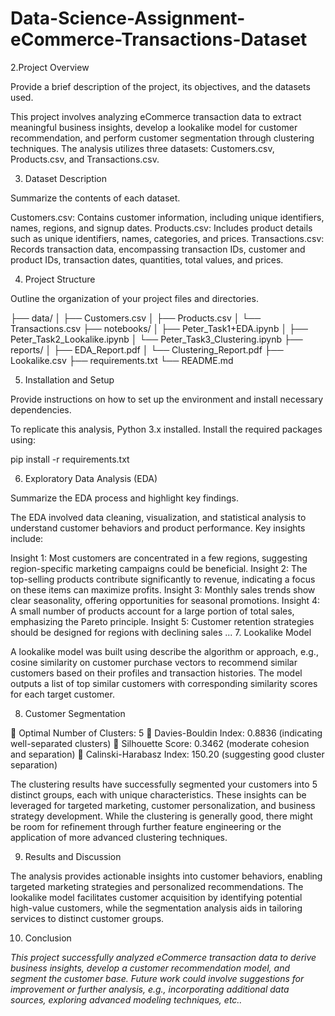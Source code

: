# Data-Science-Assignment-eCommerce-Transactions-Dataset

2.Project Overview

Provide a brief description of the project, its objectives, and the datasets used.

This project involves analyzing eCommerce transaction data to extract meaningful business insights, develop a lookalike model for customer recommendation, and perform customer segmentation through clustering techniques. The analysis utilizes three datasets: Customers.csv, Products.csv, and Transactions.csv.

3. Dataset Description

Summarize the contents of each dataset.

Customers.csv: Contains customer information, including unique identifiers, names, regions, and signup dates.
Products.csv: Includes product details such as unique identifiers, names, categories, and prices.
Transactions.csv: Records transaction data, encompassing transaction IDs, customer and product IDs, transaction dates, quantities, total values, and prices.

4. Project Structure

Outline the organization of your project files and directories.

├── data/
│   ├── Customers.csv
│   ├── Products.csv
│   └── Transactions.csv
├── notebooks/
│   ├── Peter_Task1+EDA.ipynb
│   ├── Peter_Task2_Lookalike.ipynb
│   └── Peter_Task3_Clustering.ipynb
├── reports/
│   ├── EDA_Report.pdf
│   └── Clustering_Report.pdf
├── Lookalike.csv
├── requirements.txt
└── README.md

5. Installation and Setup

Provide instructions on how to set up the environment and install necessary dependencies.

To replicate this analysis, Python 3.x installed. Install the required packages using:

pip install -r requirements.txt

6. Exploratory Data Analysis (EDA)

Summarize the EDA process and highlight key findings.

The EDA involved data cleaning, visualization, and statistical analysis to understand customer behaviors and product performance. Key insights include:

Insight 1: Most customers are concentrated in a few regions, suggesting region-specific marketing campaigns 
could be beneficial.
Insight 2: The top-selling products contribute significantly to revenue, indicating a focus on these items can 
maximize profits.
Insight 3: Monthly sales trends show clear seasonality, offering opportunities for seasonal promotions.
Insight 4: A small number of products account for a large portion of total sales, emphasizing the Pareto principle.
Insight 5: Customer retention strategies should be designed for regions with declining sales
...
7. Lookalike Model

A lookalike model was built using describe the algorithm or approach, e.g., cosine similarity on customer purchase vectors to recommend similar customers based on their profiles and transaction histories. The model outputs a list of top  similar customers with corresponding similarity scores for each target customer.

8. Customer Segmentation

 Optimal Number of Clusters: 5
 Davies-Bouldin Index: 0.8836 (indicating well-separated clusters)
 Silhouette Score: 0.3462 (moderate cohesion and separation)
 Calinski-Harabasz Index: 150.20 (suggesting good cluster separation)

The clustering results have successfully segmented your customers into 5 distinct groups, each with 
unique characteristics. These insights can be leveraged for targeted marketing, customer 
personalization, and business strategy development. While the clustering is generally good, there 
might be room for refinement through further feature engineering or the application of more 
advanced clustering techniques.

9. Results and Discussion

The analysis provides actionable insights into customer behaviors, enabling targeted marketing strategies and personalized recommendations. The lookalike model facilitates customer acquisition by identifying potential high-value customers, while the segmentation analysis aids in tailoring services to distinct customer groups.

10. Conclusion


*This project successfully analyzed eCommerce transaction data to derive business insights, develop a customer recommendation model, and segment the customer base. Future work could involve suggestions for improvement or further analysis, e.g., incorporating additional data sources, exploring advanced modeling techniques, etc..*
